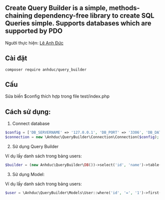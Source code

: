 ## Create Query Builder is a simple, methods-chaining dependency-free library to create SQL Queries simple. Supports databases which are supported by PDO

Người thực hiện: [Lê Anh Đức](https://github.com/AnhducNA)

## Cài đặt

```
composer require anhduc/query_builder
```

## Cấu 

Sửa biến $config thích hợp trong file test/index.php

## Cách sử dụng:

1. Connect database

```php
$config = ['DB_SERVERNAME' => '127.0.0.1', 'DB_PORT' => '3306', 'DB_DATABASE' => 'query_builder', 'DB_USERNAME' => 'root', 'DB_PASSWORD' => 'password'];
$connection = new \Anhduc\QueryBuilder\Connection\Connection($config);
```

2. Sử dụng Query Builder

Ví dụ lấy danh sách trong bảng users:

```php
$builder = (new Anhduc\QueryBuilder\DB())->select('id', 'name')->table('users')->where('id', '=', 1)->all();
```

3. Sử dụng Model:

Ví dụ lấy danh sách trong bảng users:

```php
$user = \Anhduc\QueryBuilder\Models\User::where('id', '=', '1')->first();
```
